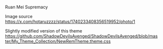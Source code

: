 Ruan Mei Supremacy

Image source https://x.com/hotaruzzzz/status/1740233408356519952/photo/1 

Slightly modified version of this theme https://github.com/ShadowDevilsAvenged/ShadowDevilsAvenged/blob/master/My_Theme_Collection/NewRemTheme.theme.css
